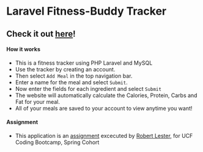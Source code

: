 # Laravel Fitness-Buddy Tracker

## Check it out [here](http://agile-headland-26365.herokuapp.com/register)!

#### How it works

* This is a fitness tracker using PHP Laravel and MySQL
* Use the tracker by creating an account.
* Then select `Add Meal` in the top navigation bar.
* Enter a name for the meal and select `Submit`.
* Now enter the fields for each ingredient and select `Submit`
* The website will automatically calculate the Calories, Protein, Carbs and Fat for your meal.
* All of your meals are saved to your account to view anytime you want!

#### Assignment

* This application is an [assignment](https://github.com/UCF-Coding-Boot-Camp/01-2017-VW-Class-Content/tree/master/Homework/Week-20/Instructions "Homework #20") excecuted by [Robert Lester,](https://github.com/Roblester09 "Robert Lester GitHub") for UCF Coding Bootcamp, Spring Cohort 
